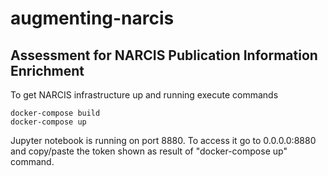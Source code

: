 # augmenting-narcis
## Assessment for NARCIS Publication Information Enrichment
To get NARCIS infrastructure up and running execute commands
```
docker-compose build
docker-compose up 
```
Jupyter notebook is running on port 8880. To access it go to 0.0.0.0:8880 and copy/paste the token shown as result of "docker-compose up" command. 
